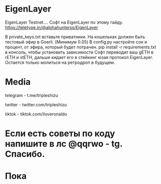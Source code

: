 # EigenLayer
EigenLayer Testnet.... Софт на EigenLayer по этому гайду. https://teletype.in/@alphahunterss/EigenLayer

В private_keys.txt вставьте приватники. На кошельках должен быть тестовый эфир в Goerli. (Минимум 0.05)
В config.py настройте сон и процент, от эфира, который будет потрачен.
pip install -r requirements.txt в консоль, чтобы установить зависимости
Софт переводит ваш gETH в rETH и stETH, дальше кидает его в стейкинг юзая протокол EigenLayer. Остается только молиться на ретродроп в будущем.

# Media
telegram - t.me/tripleshizu

twitter - twitter.com/tripleshizu

tiktok - tiktok.com/iloveronaldo

# Если есть советы по коду напишите в лс @qqrwo - tg. Спасибо.

# Пока
